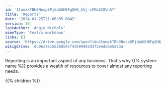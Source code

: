 ```yaml
---
id: '1tumzkTBh0NospSPjdaGGHBFgQH6_k5j-sFMaSI0VnSY'
title: 'Reports'
date: '2024-01-25T21:06:05.604Z'
version: 36
lastAuthor: 'Angie Nichols'
mimeType: 'text/x-markdown'
links: []
source: 'https://drive.google.com/open?id=1tumzkTBh0NospSPjdaGGHBFgQH6_k5j-sFMaSI0VnSY'
wikigdrive: 'dc9ec4e15828d59cf43699483d3f3e6ddbe5d23a'
---
```





Reporting is an important aspect of any business. That's why {{% system-name %}} provides a wealth of resources to cover almost any reporting needs.



{{% children %}}




